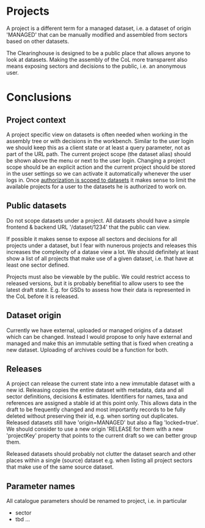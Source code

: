 

# Projects

A project is a different term for a managed dataset, i.e. a dataset of origin 'MANAGED' that can be manually modified and assembled from sectors based on other datasets.

The Clearinghouse is designed to be a public place that allows anyone to look at datasets. Making the assembly of the CoL more transparent also means exposing sectors and decisions to the public, i.e. an anonymous user.

# Conclusions

## Project context
A project specific view on datasets is often needed when working in the assembly tree or with decisions in the workbench.
Similar to the user login we should keep this as a client state or at least a query parameter, not as part of the URL path.
The current project scope (the dataset alias) should be shown above the menu or next to the user login. Changing a project scope should be an explicit action and the current project should be stored in the user settings so we can activate it automatically whenever the user logs in. Once [authorization is scoped to datasets](https://github.com/Sp2000/colplus-backend/issues/580) it makes sense to limit the available projects for a user to the datasets he is authorized to work on.

## Public datasets
Do not scope datasets under a project. All datasets should have a simple frontend & backend URL '/dataset/1234' that the public can view.

If possible it makes sense to expose all sectors and decisions for all projects under a dataset, but I fear with nunerous projects and releases this increases the complexity of a datase view a lot. We should definitely at least show a list of all projects that make use of a given dataset, i.e. that have at least one sector defined.

Projects must also be viewable by the public. We could restrict access to released versions, but it is probably benefitial to allow users to see the latest draft state. E.g. for GSDs to assess how their data is represented in the CoL before it is released.

## Dataset origin
Currently we have external, uploaded or managed origins of a dataset which can be changed.
Instead I would propose to only have external and managed and make this an immutable setting that is fixed when creating a new dataset.
Uploading of archives could be a function for both. 

## Releases
A project can release the current state into a new immutable dataset with a new id. Releasing copies the entire dataset with metadata, data and all sector definitions, decisions & estimates. Identifiers for names, taxa and references are assigned a stable id at this point only. This allows data in the draft to be frequently changed and most importantly records to be fully deleted without preserving their id, e.g. when sorting out duplicates.
Released datasets still have 'origin=MANAGED' but also a flag 'locked=true'. We should consider to use a new origin 'RELEASE for them with a new 'projectKey' property that points to the current draft so we can better group them.

Released datasets should probably not clutter the dataset search and other places within a single (source) dataset e.g. when listing all project sectors that make use of the same source dataset.

## Parameter names
All catalogue parameters should be renamed to project, i.e. in particular
 - sector
 - tbd ...

